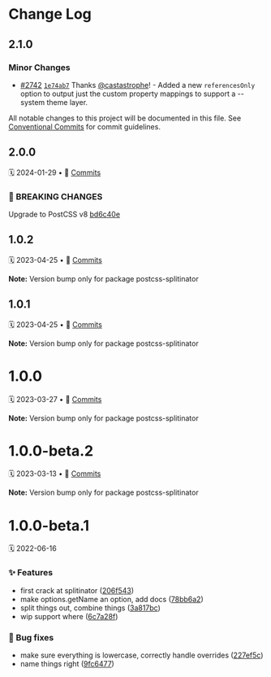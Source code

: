 # Change Log

## 2.1.0

### Minor Changes

- [#2742](https://github.com/adobe/spectrum-css/pull/2742) [`1e74ab7`](https://github.com/adobe/spectrum-css/commit/1e74ab7511257efa80f02da7a3115d302093ac6f) Thanks [@castastrophe](https://github.com/castastrophe)! - Added a new `referencesOnly` option to output just the custom property mappings to support a --system theme layer.

All notable changes to this project will be documented in this file.
See [Conventional Commits](https://conventionalcommits.org) for commit guidelines.

<a name="2.0.0"></a>

## 2.0.0

🗓 2024-01-29 • 📝 [Commits](https://github.com/adobe/spectrum-css/compare/postcss-splitinator@1.0.2...postcss-splitinator@2.0.0)

### 🛑 BREAKING CHANGES

Upgrade to PostCSS v8 [bd6c40e](https://github.com/adobe/spectrum-css/commit/bd6c40eb5a4b43df94dff1f325502e5cd08b7f5f)

<a name="1.0.2"></a>

## 1.0.2

🗓 2023-04-25 • 📝 [Commits](https://github.com/adobe/spectrum-css/compare/postcss-splitinator@1.0.0...postcss-splitinator@1.0.2)

**Note:** Version bump only for package postcss-splitinator

<a name="1.0.1"></a>

## 1.0.1

🗓 2023-04-25 • 📝 [Commits](https://github.com/adobe/spectrum-css/compare/postcss-splitinator@1.0.0...postcss-splitinator@1.0.1)

**Note:** Version bump only for package postcss-splitinator

<a name="1.0.0"></a>

# 1.0.0

🗓 2023-03-27 • 📝 [Commits](https://github.com/adobe/spectrum-css/compare/postcss-splitinator@1.0.0-beta.1...postcss-splitinator@1.0.0)

**Note:** Version bump only for package postcss-splitinator

<a name="1.0.0-beta.2"></a>

# 1.0.0-beta.2

🗓 2023-03-13 • 📝 [Commits](https://github.com/adobe/spectrum-css/compare/postcss-splitinator@1.0.0-beta.1...postcss-splitinator@1.0.0-beta.2)

**Note:** Version bump only for package postcss-splitinator

<a name="1.0.0-beta.1"></a>

# 1.0.0-beta.1

🗓 2022-06-16

### ✨ Features

- first crack at splitinator ([206f543](https://github.com/adobe/spectrum-css/commit/206f543))
- make options.getName an option, add docs ([78bb6a2](https://github.com/adobe/spectrum-css/commit/78bb6a2))
- split things out, combine things ([3a817bc](https://github.com/adobe/spectrum-css/commit/3a817bc))
- wip support where ([6c7a28f](https://github.com/adobe/spectrum-css/commit/6c7a28f))

### 🐛 Bug fixes

- make sure everything is lowercase, correctly handle overrides ([227ef5c](https://github.com/adobe/spectrum-css/commit/227ef5c))
- name things right ([9fc6477](https://github.com/adobe/spectrum-css/commit/9fc6477))
